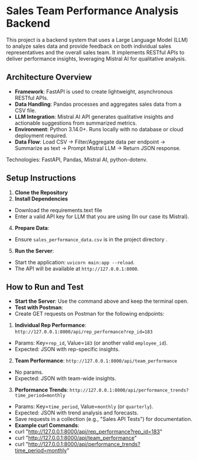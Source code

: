 # Sales Team Performance Analysis Backend

This project is a backend system that uses a Large Language Model (LLM) to analyze sales data and provide feedback on both individual sales representatives and the overall sales team. It implements RESTful APIs to deliver performance insights, leveraging Mistral AI for qualitative analysis.

## Architecture Overview
- **Framework**: FastAPI is used to create lightweight, asynchronous RESTful APIs.
- **Data Handling**: Pandas processes and aggregates sales data from a CSV file.
- **LLM Integration**: Mistral AI API generates qualitative insights and actionable suggestions from summarized metrics.
- **Environment**: Python 3.14.0+. Runs locally with no database or cloud deployment required.
- **Data Flow**: Load CSV → Filter/Aggregate data per endpoint → Summarize as text → Prompt Mistral LLM → Return JSON response.

Technologies: FastAPI, Pandas, Mistral AI, python-dotenv.

## Setup Instructions
1. **Clone the Repository**
2. **Install Dependencies**
- Download the requirements.text file
- Enter a valid API key for LLM that you are using (In our case its Mistral).
4. **Prepare Data**:
- Ensure `sales_performance_data.csv` is in the project directory .
5. **Run the Server**:
- Start the application: `uvicorn main:app --reload`.
- The API will be available at `http://127.0.0.1:8000`.

## How to Run and Test
- **Start the Server**: Use the command above and keep the terminal open.
- **Test with Postman**:
- Create GET requests on Postman for the following endpoints:
1. **Individual Rep Performance**: `http://127.0.0.1:8000/api/rep_performance?rep_id=183`
  - Params: Key=`rep_id`, Value=`183` (or another valid `employee_id`).
  - Expected: JSON with rep-specific insights.
2. **Team Performance**: `http://127.0.0.1:8000/api/team_performance`
  - No params.
  - Expected: JSON with team-wide insights.
3. **Performance Trends**: `http://127.0.0.1:8000/api/performance_trends?time_period=monthly`
  - Params: Key=`time_period`, Value=`monthly` (or `quarterly`).
  - Expected: JSON with trend analysis and forecasts.
- Save requests in a collection (e.g., "Sales API Tests") for documentation.
- **Example curl Commands**:
- curl "http://127.0.0.1:8000/api/rep_performance?rep_id=183"
- curl "http://127.0.0.1:8000/api/team_performance"
- curl "http://127.0.0.1:8000/api/performance_trends?time_period=monthly"
